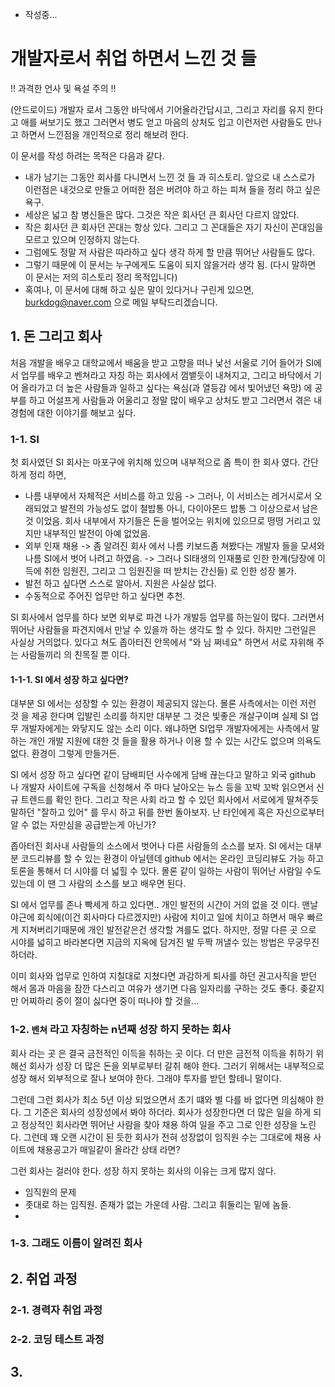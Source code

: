 - 작성중... 

# 개발자로서 취업 하면서 느낀 것 들

!! 과격한 언사 및 욕설 주의 !!

(안드로이드) 개발자 로서 그동안 바닥에서 기어올라간답시고, 그리고 자리를 유지 한다고 애를 써보기도 했고 그러면서 병도 얻고 마음의 상처도 입고 이런저런 사람들도 만나고 하면서 느낀점을 개인적으로 정리 해보려 한다.

이 문서를 작성 하려는 목적은 다음과 같다. 

- 내가 남기는 그동안 회사를 다니면서 느낀 것 들 과 히스토리. 앞으로 내 스스로가 이런점은 내것으로 만들고 어떠한 점은 버려야 하고 하는 피쳐 들을 정리 하고 싶은 욕구. 
- 세상은 넓고 참 병신들은 많다. 그것은 작은 회사던 큰 회사던 다르지 않았다. 
 - 작은 회사던 큰 회사던 꼰대는 항상 있다. 그리고 그 꼰대들은 자기 자신이 꼰대임을 모르고 있으며 인정하지 않는다. 
- 그럼에도 정말 저 사람은 따라하고 싶다 생각 하게 할 만큼 뛰어난 사람들도 많다. 
- 그렇기 때문에 이 문서는 누구에게도 도움이 되지 않을거라 생각 됨. (다시 말하면 이 문서는 저의 히스토리 정리 목적입니다)
- 혹여나, 이 문서에 대해 하고 싶은 말이 있다거나 구린게 있으면, burkdog@naver.com 으로 메일 부탁드리겠습니다. 

## 1. 돈 그리고 회사

처음 개발을 배우고 대학교에서 배움을 받고 고향을 떠나 낯선 서울로 기어 들어가 SI에서 업무를 배우고 벤쳐라고 자칭 하는 회사에서 껌뱉듯이 내쳐지고, 그리고 바닥에서 기어 올라가고 더 높은 사람들과 일하고 싶다는 욕심(과 열등감 에서 빛어냈던 욕망) 에 공부를 하고 어설프게 사람들과 어울리고 정말 많이 배우고 상처도 받고 그러면서 겪은 내 경험에 대한 이야기를 해보고 싶다. 

### 1-1. SI
첫 회사였던 SI 회사는 마포구에 위치해 있으며 내부적으로 좀 특이 한 회사 였다. 간단하게 정리 하면, 
 
 - 나름 내부에서 자체적은 서비스를 하고 있음 -> 그러나, 이 서비스는 레거시로서 오래되었고 발전의 가능성도 없이 철밥통 아니, 다이아몬드 밥통 그 이상으로서 남은 것 이었음. 회사 내부에서 자기들은 돈을 벌어오는 위치에 있으므로 떵떵 거리고 있지만 내부적인 발전이 아예 없었음.
 - 외부 인재 채용 -> 좀 알려진 회사 에서 나름 키보드좀 쳐봤다는 개발자 들을 모셔와 나름 SI에서 벗어 나려고 하였음. -> 그러나 SI태생의 인재풀로 인한 한계(당장에 이득에 취한 임원진, 그리고 그 임원진을 떠 받치는 간신들) 로 인한 성장 불가. 
 - 발전 하고 싶다면 스스로 알아서. 지원은 사실상 없다.  
 - 수동적으로 주어진 업무만 하고 싶다면 추천. 
 
SI 회사에서 업무를 하다 보면 외부로 파견 나가 개발등 업무를 하는일이 많다. 그러면서 뛰어난 사람들을 파견지에서 만날 수 있을까 하는 생각도 할 수 있다. 하지만 그런일은 사실상 거의없다. 있다고 쳐도 좁아터진 안목에서 "와 님 쩌네요" 하면서 서로 자위해 주는 사람들끼리 의 친목질 뿐 이다. 

#### 1-1-1. SI 에서 성장 하고 싶다면? 

대부분 SI 에서는 성장할 수 있는 환경이 제공되지 않는다. 몰론 사측에서는 이런 저런 것 을 제공 한다며 입발린 소리를 하지만 대부분 그 것은 빛좋은 개살구이며 실제 SI 업무 개발자에게는 와닿지도 않는 소리 이다. 왜냐하면 SI업무 개발자에게는 사측에서 말하는 개인 개발 지원에 대한 것 들을 활용 하거나 이용 할 수 있는 시간도 없으며 의욕도 없다. 환경이 그렇게 만들거든. 

SI 에서 성장 하고 싶다면 같이 담배피던 사수에게 담배 끊는다고 말하고 외국 github 나 개발자 사이트에 구독을 신청해서 주 마다 날아오는 뉴스 등을 꼬박 꼬박 읽으면서 신규 트렌드를 확인 한다. 그리고 작은 사회 라고 할 수 있던 회사에서 서로에게 딸쳐주듯 말하던 "잘하고 있어" 를 무시 하고 뒤를 한번 돌아보자. 난 타인에게 혹은 자신으로부터 알 수 없는 자만심을 공급받는게 아닌가? 

좁아터진 회사내 사람들의 소스에서 벗어나 다른 사람들의 소스를 보자. SI 에서는 대부분 코드리뷰를 할 수 있는 환경이 아닐텐데 github 에서는 온라인 코딩리뷰도 가능 하고 토론을 통해서 더 시야를 더 넓힐 수 있다. 몰론 같이 일하는 사람이 뛰어난 사람일 수도 있는데 이 땐 그 사람의 소스를 보고 배우면 된다. 

SI 에서 업무를 존나 빡세게 하고 있다면.. 개인 발전의 시간이 거의 없을 것 이다. 맨날 야근에 회식에(이건 회사마다 다르겠지만) 사람에 치이고 일에 치이고 하면서 매우 빠르게 지쳐버리기때문에 개인 발전같은건 생각할 겨를도 없다. 하지만, 정말 다른 곳 으로 시야를 넓히고 바라본다면 지금의 지옥에 담겨진 발 두짝 꺼낼수 있는 방법은 무궁무진 하더라. 

이미 회사와 업무로 인하여 지칠대로 지쳤다면 과감하게 퇴사를 하던 권고사직을 받던 해서 몸과 마음을 잠깐 다스리고 여유가 생기면 다음 일자리를 구하는 것도 좋다. 좆같지만 어찌하리 중이 절이 싫다면 중이 떠나야 할 것을... 

### 1-2. `벤쳐` 라고 자칭하는 n년째 성장 하지 못하는 회사

회사 라는 곳 은 결국 금전적인 이득을 취하는 곳 이다. 더 만은 금전적 이득을 취하기 위해선 회사가 성장 더 많은 돈을 외부로부터 갈취 해야 한다. 그러기 위해서는 내부적으로 성장 해서 외부적으로 잘나 보여야 한다. 그래야 투자를 받던 할테니 말이다. 

그런데 그런 회사가 최소 5년 이상 되었으면서 초기 떄와 별 다를 바 없다면 의심해야 한다. 그 기준은 회사의 성장성에서 봐야 하더라. 회사가 성장한다면 더 많은 일을 하게 되고 정상적인 회사라면 뛰어난 사람을 찾아 채용 하여 일을 주고 그로 인한 성장을 노린다. 그런데 꽤 오랜 시간이 된 듯한 회사가 전혀 성장없이 임직원 수는 그대로에 채용 사이트에 채용공고가 매일같이 올라간 상태 라면? 

그런 회사는 걸러야 한다. 성장 하지 못하는 회사의 이유는 크게 많지 않다. 

- 임직원의 문제 
 - 좃대로 하는 임직원. 존재가 없는 가운데 사람. 그리고 휘둘리는 밑에 놈들. 
 - 

### 1-3. 그래도 이름이 알려진 회사 

## 2. 취업 과정 

### 2-1. 경력자 취업 과정 

### 2-2. 코딩 테스트 과정 

## 3. 
